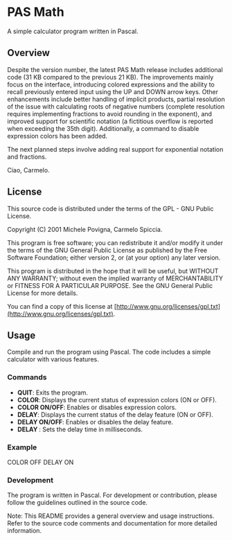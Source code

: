 # PAS Math

A simple calculator program written in Pascal.

## Overview

Despite the version number, the latest PAS Math release includes additional code (31 KB compared to the previous 21 KB). The improvements mainly focus on the interface, introducing colored expressions and the ability to recall previously entered input using the UP and DOWN arrow keys. Other enhancements include better handling of implicit products, partial resolution of the issue with calculating roots of negative numbers (complete resolution requires implementing fractions to avoid rounding in the exponent), and improved support for scientific notation (a fictitious overflow is reported when exceeding the 35th digit). Additionally, a command to disable expression colors has been added.

The next planned steps involve adding real support for exponential notation and fractions.

Ciao, Carmelo.

## License

This source code is distributed under the terms of the GPL - GNU Public License.

Copyright (C) 2001 Michele Povigna, Carmelo Spiccia.

This program is free software; you can redistribute it and/or modify it under the terms of the GNU General Public License as published by the Free Software Foundation; either version 2, or (at your option) any later version.

This program is distributed in the hope that it will be useful, but WITHOUT ANY WARRANTY; without even the implied warranty of MERCHANTABILITY or FITNESS FOR A PARTICULAR PURPOSE. See the GNU General Public License for more details.

You can find a copy of this license at [http://www.gnu.org/licenses/gpl.txt](http://www.gnu.org/licenses/gpl.txt).

## Usage

Compile and run the program using Pascal. The code includes a simple calculator with various features.

### Commands

- **QUIT**: Exits the program.
- **COLOR**: Displays the current status of expression colors (ON or OFF).
- **COLOR ON/OFF**: Enables or disables expression colors.
- **DELAY**: Displays the current status of the delay feature (ON or OFF).
- **DELAY ON/OFF**: Enables or disables the delay feature.
- **DELAY <milliseconds>**: Sets the delay time in milliseconds.

### Example

COLOR OFF
DELAY ON

### Development
The program is written in Pascal. For development or contribution, please follow the guidelines outlined in the source code.

Note: This README provides a general overview and usage instructions. Refer to the source code comments and documentation for more detailed information.
